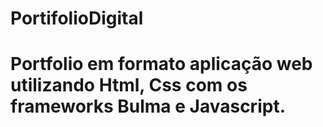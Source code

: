 # PortifolioDigital
<h1>Portfolio em formato aplicação web utilizando Html, Css com os frameworks Bulma e Javascript.
</h1>

